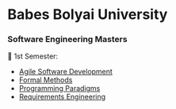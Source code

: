 # Babes Bolyai University
<h3> Software Engineering Masters </h3>

:open_file_folder: 1st Semester:
* [Agile Software Development]()
* [Formal Methods]()
* [Programming Paradigms]()
* [Requirements Engineering]()
